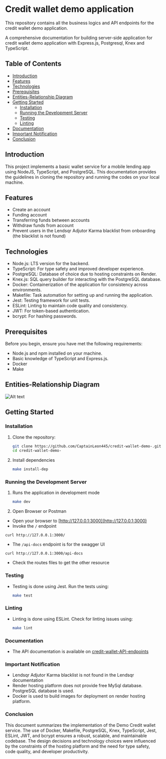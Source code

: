 # Credit wallet demo application

This repository contains all the business logics and API endpoints for the credit wallet demo application.

A comprehensive documentation for building server-side application for credit wallet demo application with Express.js, Postgresql, Knex and TypeScript.

## Table of Contents

- [Introduction](#introduction)
- [Features](#features)
- [Technologies](#technologies)
- [Prerequisites](#prerequisites)
- [Entities-Relationship Diagram](#entities-relationship-diagram)
- [Getting Started](#getting-started)
  - [Installation](#installation)
  - [Running the Development Server](#running-the-development-server)
  - [Testing](#testing)
  - [Linting](#linting)
- [Documentation](#documentation)
- [Important Notification](#important-notification)
- [Conclusion](#conclusion)

## Introduction

This project implements a basic wallet service for a mobile lending app using NodeJS, TypeScript, and PostgreSQL.
This documentation provides the guidelines in cloning the repository and running the codes on your local machine.

## Features

- Create an account
- Funding account
- Transferring funds between accounts
- Withdraw funds from account
- Prevent users in the Lendsqr Adjutor Karma blacklist from onboarding (the blacklist is not found)

## Technologies

- Node.js: LTS version for the backend.
- TypeScript: For type safety and improved developer experience.
- PostgreSQL: Database of choice due to hosting constraints on Render.
- Knex.js: SQL query builder for interacting with the PostgreSQL database.
- Docker: Containerization of the application for consistency across environments.
- Makefile: Task automation for setting up and running the application.
- Jest: Testing framework for unit tests.
- ESLint: Linting to maintain code quality and consistency.
- JWT: For token-based authentication.
- bcrypt: For hashing passwords.

## Prerequisites

Before you begin, ensure you have met the following requirements:

- Node.js and npm installed on your machine.
- Basic knowledge of TypeScript and Express.js.
- Docker
- Make

## Entities-Relationship Diagram
![Alt text](https://res.cloudinary.com/dwtnlfrc5/image/upload/v1719322035/credit-wallet-system_1_hxgw5q.png)

## Getting Started

### Installation

1. Clone the repository:
   ```bash
   git clone https://github.com/CaptainLeon445/credit-wallet-demo-.git
   cd credit-wallet-demo-

   ```
2. Install dependencies
   ```bash
   make install-dep
   ```

### Running the Development Server

1. Runs the application in development mode

   ```bash
   make dev

   ```

2. Open Browser or Postman

- Open your browser to [http://127.0.0.1:3000](http://127.0.0.1:3000)
- Invoke the `/` endpoint

```shell
curl http://127.0.0.1:3000/
```

- The `/api-docs` endpoint is for the swagger UI

```shell
curl http://127.0.0.1:3000/api-docs
```

- Check the routes files to get the other resource


### Testing

- Testing is done using Jest. Run the tests using:

   ```bash
   make test

   ```


### Linting

- Linting is done using ESLint. Check for linting issues using:

   ```bash
   make lint

   ```

### Documentation

  * The API documentation is available on [credit-wallet-API-endpoints](https://christopher-ifeoluwa-oni-lendsqr-be-test.onrender.com/api-docs/)


### Important Notification

- Lendsqr Adjutor Karma blacklist is not found in the Lendsqr documentation
- Render hosting platform does not provide free MySql database. PostgreSQL database is used.
- Docker is used to build images for deployment on render hosting platform.

### Conclusion
This document summarizes the implementation of the Demo Credit wallet service. The use of Docker, Makefile, PostgreSQL, Knex, TypeScript, Jest, ESLint, JWT, and bcrypt ensures a robust, scalable, and maintainable codebase. The design decisions and technology choices were influenced by the constraints of the hosting platform and the need for type safety, code quality, and developer productivity.

